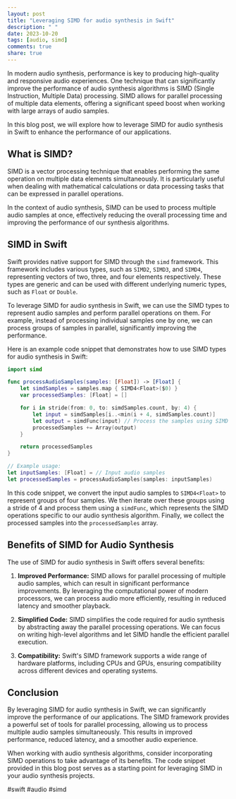```yaml
---
layout: post
title: "Leveraging SIMD for audio synthesis in Swift"
description: " "
date: 2023-10-20
tags: [audio, simd]
comments: true
share: true
---
```


In modern audio synthesis, performance is key to producing high-quality and responsive audio experiences. One technique that can significantly improve the performance of audio synthesis algorithms is SIMD (Single Instruction, Multiple Data) processing. SIMD allows for parallel processing of multiple data elements, offering a significant speed boost when working with large arrays of audio samples.

In this blog post, we will explore how to leverage SIMD for audio synthesis in Swift to enhance the performance of our applications.

## What is SIMD?

SIMD is a vector processing technique that enables performing the same operation on multiple data elements simultaneously. It is particularly useful when dealing with mathematical calculations or data processing tasks that can be expressed in parallel operations.

In the context of audio synthesis, SIMD can be used to process multiple audio samples at once, effectively reducing the overall processing time and improving the performance of our synthesis algorithms.

## SIMD in Swift

Swift provides native support for SIMD through the `simd` framework. This framework includes various types, such as `SIMD2`, `SIMD3`, and `SIMD4`, representing vectors of two, three, and four elements respectively. These types are generic and can be used with different underlying numeric types, such as `Float` or `Double`.

To leverage SIMD for audio synthesis in Swift, we can use the SIMD types to represent audio samples and perform parallel operations on them. For example, instead of processing individual samples one by one, we can process groups of samples in parallel, significantly improving the performance.

Here is an example code snippet that demonstrates how to use SIMD types for audio synthesis in Swift:

```swift
import simd

func processAudioSamples(samples: [Float]) -> [Float] {
    let simdSamples = samples.map { SIMD4<Float>($0) }
    var processedSamples: [Float] = []

    for i in stride(from: 0, to: simdSamples.count, by: 4) {
        let input = simdSamples[i..<min(i + 4, simdSamples.count)]
        let output = simdFunc(input) // Process the samples using SIMD operations
        processedSamples += Array(output)
    }

    return processedSamples
}

// Example usage:
let inputSamples: [Float] = // Input audio samples
let processedSamples = processAudioSamples(samples: inputSamples)
```

In this code snippet, we convert the input audio samples to `SIMD4<Float>` to represent groups of four samples. We then iterate over these groups using a stride of 4 and process them using a `simdFunc`, which represents the SIMD operations specific to our audio synthesis algorithm. Finally, we collect the processed samples into the `processedSamples` array.

## Benefits of SIMD for Audio Synthesis

The use of SIMD for audio synthesis in Swift offers several benefits:

1. **Improved Performance:** SIMD allows for parallel processing of multiple audio samples, which can result in significant performance improvements. By leveraging the computational power of modern processors, we can process audio more efficiently, resulting in reduced latency and smoother playback.

2. **Simplified Code:** SIMD simplifies the code required for audio synthesis by abstracting away the parallel processing operations. We can focus on writing high-level algorithms and let SIMD handle the efficient parallel execution.

3. **Compatibility:** Swift's SIMD framework supports a wide range of hardware platforms, including CPUs and GPUs, ensuring compatibility across different devices and operating systems.

## Conclusion

By leveraging SIMD for audio synthesis in Swift, we can significantly improve the performance of our applications. The SIMD framework provides a powerful set of tools for parallel processing, allowing us to process multiple audio samples simultaneously. This results in improved performance, reduced latency, and a smoother audio experience.

When working with audio synthesis algorithms, consider incorporating SIMD operations to take advantage of its benefits. The code snippet provided in this blog post serves as a starting point for leveraging SIMD in your audio synthesis projects.

#swift #audio #simd